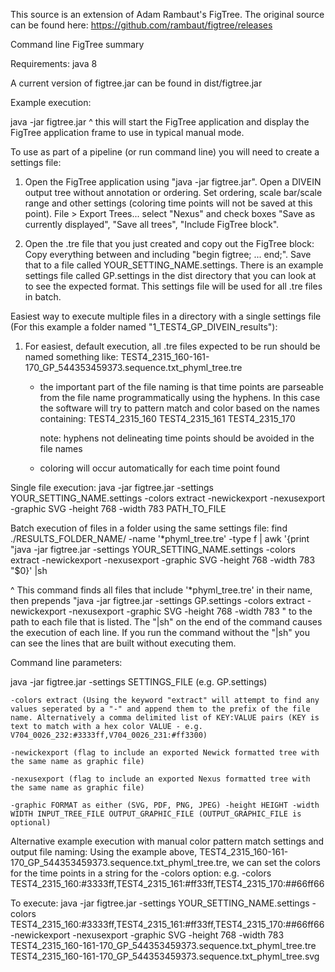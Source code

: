 This source is an extension of Adam Rambaut's FigTree.  The original source can be found here:
https://github.com/rambaut/figtree/releases


Command line FigTree summary

Requirements:
java 8

A current version of figtree.jar can be found in dist/figtree.jar

Example execution:

java -jar figtree.jar
^ this will start the FigTree application and display the FigTree application frame to use in typical manual mode.

To use as part of a pipeline (or run command line) you will need to create a settings file:

1. Open the FigTree application using "java -jar figtree.jar".  Open a DIVEIN output tree without annotation or ordering.  Set ordering, scale bar/scale range and other settings (coloring time points will not be saved at this point).  File > Export Trees... select "Nexus" and check boxes "Save as currently displayed", "Save all trees", "Include FigTree block".

2. Open the .tre file that you just created and copy out the FigTree block:  Copy everything between and including "begin figtree;  ...  end;".  Save that to a file called YOUR_SETTING_NAME.settings.  There is an example settings file called GP.settings in the dist directory that you can look at to see the expected format.  This settings file will be used for all .tre files in batch.

Easiest way to execute multiple files in a directory with a single settings file (For this example a folder named "1_TEST4_GP_DIVEIN_results"):

1. For easiest, default execution, all .tre files expected to be run should be named something like: TEST4_2315_160-161-170_GP_544353459373.sequence.txt_phyml_tree.tre
	- the important part of the file naming is that time points are parseable from the file name programmatically using the hyphens. In this case the software will try to pattern match and color based on the names containing:
		TEST4_2315_160
		TEST4_2315_161
		TEST4_2315_170
		
		note: hyphens not delineating time points should be avoided in the file names 
		
	- coloring will occur automatically for each time point found

Single file execution:
java -jar figtree.jar -settings YOUR_SETTING_NAME.settings -colors extract -newickexport -nexusexport -graphic SVG -height 768 -width 783 PATH_TO_FILE

Batch execution of files in a folder using the same settings file:
find ./RESULTS_FOLDER_NAME/ -name '*phyml_tree.tre' -type f | awk '{print "java -jar figtree.jar -settings YOUR_SETTING_NAME.settings -colors extract -newickexport -nexusexport -graphic SVG -height 768 -width 783 "$0}' |sh

^ This command finds all files that include '*phyml_tree.tre' in their name, then prepends "java -jar figtree.jar -settings GP.settings -colors extract -newickexport -nexusexport -graphic SVG -height 768 -width 783 " to the path to each file that is listed.  The "|sh" on the end of the command causes the execution of each line.  If you run the command without the "|sh" you can see the lines that are built without executing them.



Command line parameters:

java -jar figtree.jar 
	-settings SETTINGS_FILE (e.g.  GP.settings)
	
	-colors extract (Using the keyword "extract" will attempt to find any values seperated by a "-" and append them to the prefix of the file name. Alternatively a comma delimited list of KEY:VALUE pairs (KEY is text to match with a hex color VALUE - e.g. 	V704_0026_232:#3333ff,V704_0026_231:#ff3300)
	
	-newickexport (flag to include an exported Newick formatted tree with the same name as graphic file)
	
	-nexusexport (flag to include an exported Nexus formatted tree with the same name as graphic file)
	
	-graphic FORMAT as either (SVG, PDF, PNG, JPEG) -height HEIGHT -width WIDTH INPUT_TREE_FILE OUTPUT_GRAPHIC_FILE (OUTPUT_GRAPHIC_FILE is optional)


Alternative example execution with manual color pattern match settings and output file naming:
Using the example above, TEST4_2315_160-161-170_GP_544353459373.sequence.txt_phyml_tree.tre, we can set the colors for the time points in a string for the -colors option:
e.g. -colors TEST4_2315_160:#3333ff,TEST4_2315_161:#ff33ff,TEST4_2315_170:##66ff66

To execute:
java -jar figtree.jar -settings YOUR_SETTING_NAME.settings -colors TEST4_2315_160:#3333ff,TEST4_2315_161:#ff33ff,TEST4_2315_170:##66ff66 -newickexport -nexusexport -graphic SVG -height 768 -width 783 TEST4_2315_160-161-170_GP_544353459373.sequence.txt_phyml_tree.tre TEST4_2315_160-161-170_GP_544353459373.sequence.txt_phyml_tree.svg


